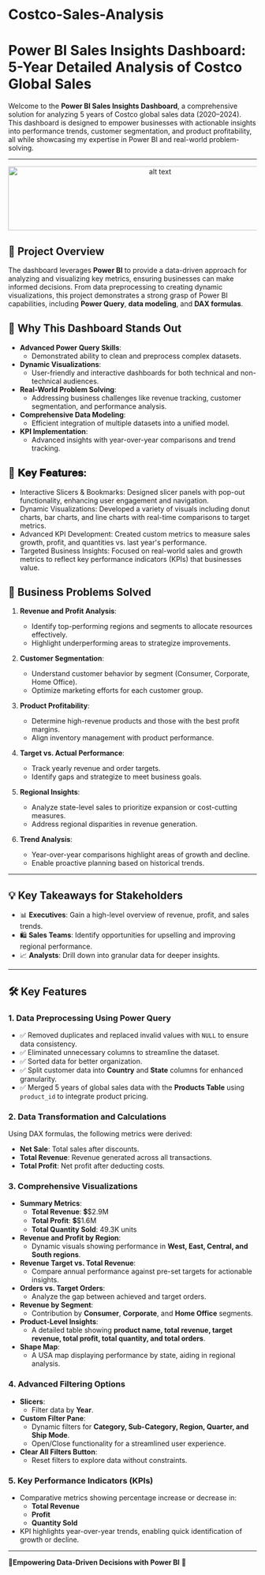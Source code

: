 # Costco-Sales-Analysis
#  **Power BI Sales Insights Dashboard: 5-Year Detailed Analysis of Costco Global Sales** 

Welcome to the **Power BI Sales Insights Dashboard**, a comprehensive solution for analyzing 5 years of Costco global sales data (2020–2024). This dashboard is designed to empower businesses with actionable insights into performance trends, customer segmentation, and product profitability, all while showcasing my expertise in Power BI and real-world problem-solving.

---
<div style="text-align: center;">
    <img src="Costco logo.png" alt="alt text" width="600" height="130">
</div>

## 🌟 **Project Overview**

The dashboard leverages **Power BI** to provide a data-driven approach for analyzing and visualizing key metrics, ensuring businesses can make informed decisions. From data preprocessing to creating dynamic visualizations, this project demonstrates a strong grasp of Power BI capabilities, including **Power Query**, **data modeling**, and **DAX formulas**.

## 🚀 **Why This Dashboard Stands Out**

- **Advanced Power Query Skills**:
  - Demonstrated ability to clean and preprocess complex datasets.
- **Dynamic Visualizations**:
  - User-friendly and interactive dashboards for both technical and non-technical audiences.
- **Real-World Problem Solving**:
  - Addressing business challenges like revenue tracking, customer segmentation, and performance analysis.
- **Comprehensive Data Modeling**:
  - Efficient integration of multiple datasets into a unified model.
- **KPI Implementation**:
  - Advanced insights with year-over-year comparisons and trend tracking.

## 🌟 𝐊𝐞𝐲 𝐅𝐞𝐚𝐭𝐮𝐫𝐞𝐬:

* Interactive Slicers & Bookmarks: Designed slicer panels with pop-out functionality, enhancing user engagement and navigation.
* Dynamic Visualizations: Developed a variety of visuals including donut charts, bar charts, and line charts with real-time comparisons to target metrics.
* Advanced KPI Development: Created custom metrics to measure sales growth, profit, and quantities vs. last year's performance.
* Targeted Business Insights: Focused on real-world sales and growth metrics to reflect key performance indicators (KPIs) that businesses value.



## 🎯 **Business Problems Solved**

1. **Revenue and Profit Analysis**:
   - Identify top-performing regions and segments to allocate resources effectively.
   - Highlight underperforming areas to strategize improvements.

2. **Customer Segmentation**:
   - Understand customer behavior by segment (Consumer, Corporate, Home Office).
   - Optimize marketing efforts for each customer group.

3. **Product Profitability**:
   - Determine high-revenue products and those with the best profit margins.
   - Align inventory management with product performance.

4. **Target vs. Actual Performance**:
   - Track yearly revenue and order targets.
   - Identify gaps and strategize to meet business goals.

5. **Regional Insights**:
   - Analyze state-level sales to prioritize expansion or cost-cutting measures.
   - Address regional disparities in revenue generation.

6. **Trend Analysis**:
   - Year-over-year comparisons highlight areas of growth and decline.
   - Enable proactive planning based on historical trends.

---

## 💡 **Key Takeaways for Stakeholders**

- 📊 **Executives**: Gain a high-level overview of revenue, profit, and sales trends.
- 🛍️ **Sales Teams**: Identify opportunities for upselling and improving regional performance.
- 📈 **Analysts**: Drill down into granular data for deeper insights.

---

## 🛠️ **Key Features**

### 1. **Data Preprocessing Using Power Query**
- ✅ Removed duplicates and replaced invalid values with `NULL` to ensure data consistency.
- ✅ Eliminated unnecessary columns to streamline the dataset.
- ✅ Sorted data for better organization.
- ✅ Split customer data into **Country** and **State** columns for enhanced granularity.
- ✅ Merged 5 years of global sales data with the **Products Table** using `product_id` to integrate product pricing.

### 2. **Data Transformation and Calculations**
Using DAX formulas, the following metrics were derived:
- **Net Sale**: Total sales after discounts.
- **Total Revenue**: Revenue generated across all transactions.
- **Total Profit**: Net profit after deducting costs.

### 3. **Comprehensive Visualizations**
- **Summary Metrics**:
  - **Total Revenue**: 💲$2.9M
  - **Total Profit**: 💲$1.6M
  - **Total Quantity Sold**: 49.3K units
- **Revenue and Profit by Region**:
  - Dynamic visuals showing performance in **West, East, Central, and South regions**.
- **Revenue Target vs. Total Revenue**:
  - Compare annual performance against pre-set targets for actionable insights.
- **Orders vs. Target Orders**:
  - Analyze the gap between achieved and target orders.
- **Revenue by Segment**:
  - Contribution by **Consumer**, **Corporate**, and **Home Office** segments.
- **Product-Level Insights**:
  - A detailed table showing **product name, total revenue, target revenue, total profit, total quantity, and total orders**.
- **Shape Map**:
  - A USA map displaying performance by state, aiding in regional analysis.

### 4. **Advanced Filtering Options**
- **Slicers**:
  - Filter data by **Year**.
- **Custom Filter Pane**:
  - Dynamic filters for **Category, Sub-Category, Region, Quarter, and Ship Mode**.
  - Open/Close functionality for a streamlined user experience.
- **Clear All Filters Button**:
  - Reset filters to explore data without constraints.

### 5. **Key Performance Indicators (KPIs)**
- Comparative metrics showing percentage increase or decrease in:
  - **Total Revenue**
  - **Profit**
  - **Quantity Sold**
- KPI highlights year-over-year trends, enabling quick identification of growth or decline.

---

🎉**Empowering Data-Driven Decisions with Power BI** 🌟
